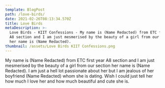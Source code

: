 ```yaml
---
template: BlogPost
path: /love-birds/
date: 2021-02-26T08:13:34.570Z
title: Love Birds
metaDescription: >-
  Love Birds - KIIT Confessions - My name is (Name Redacted) from ETC first year
  A8 section and I am just mesmerised by the beauty of a girl from our section
  her name is (Name Redacted).
thumbnail: /assets/Love Birds KIIT Confessions.png
---
```

My name is (Name Redacted) from ETC first year A8 section and I am just mesmerised by the beauty of a girl from our section her name is (Name Redacted). I am just a hell lot passionate about her but I am jealous of her boyfriend (Name Redacted) whom she is dating. Wish I could just tell her how much I love her and how much beautiful and cute she is.
